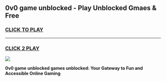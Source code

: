 
## 0v0 game unblocked - Play Unblocked Gmaes & Free
<h3>
<a href="https://news.freeplayer.one?title=0v0_game_unblocked&ref=23F">CLICK TO PLAY</a></h3>
<hr>

<h3>
<a href="https://news.freeplayer.one?title=0v0_game_unblocked&ref=23F">CLICK 2 PLAY</a>
  
</h3>

<a href="https://news.freeplayer.one?title=0v0_game_unblocked&ref=23F/"><img src="https://clearcache.store/games.png"></a>


**0v0 game unblocked games unblocked: Your Gateway to Fun and Accessible Online Gaming**
